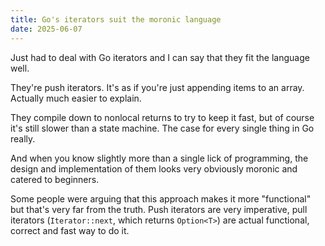```yaml
---
title: Go's iterators suit the moronic language
date: 2025-06-07
---
```


Just had to deal with Go iterators and I can say that they fit the language
well.

They're push iterators. It's as if you're just appending items to an array.
Actually much easier to explain.

They compile down to nonlocal returns to try to keep it fast, but of course it's
still slower than a state machine. The case for every single thing in Go really.

And when you know slightly more than a single lick of programming, the design
and implementation of them looks very obviously moronic and catered to
beginners.

Some people were arguing that this approach makes it more "functional" but
that's very far from the truth. Push iterators are very imperative, pull
iterators (`Iterator::next`, which returns `Option<T>`) are actual functional,
correct and fast way to do it.
